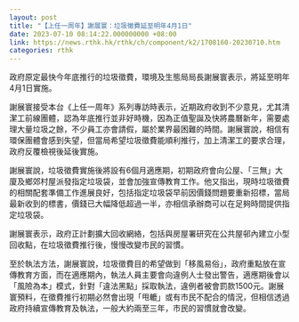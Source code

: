 ```yaml
---
layout: post
title: "【上任一周年】謝展寰：垃圾徵費延至明年4月1日"
date: 2023-07-10 08:14:22.000000000 +08:00
link: https://news.rthk.hk/rthk/ch/component/k2/1708160-20230710.htm
categories: rthk
---
```


政府原定最快今年底推行的垃圾徵費，環境及生態局局長謝展寰表示，將延至明年4月1日實施。

謝展寰接受本台《上任一周年》系列專訪時表示，近期政府收到不少意見，尤其清潔工前線團體，認為年底推行並非好時機，因為正值聖誕及快將農曆新年，需要處理大量垃圾之餘，不少員工亦會請假，屬於業界最困難的時間。謝展寰說，相信有環保團體會感到失望，但當局希望垃圾徵費能順利推行，加上清潔工的要求合理，政府反覆檢視後延後實施。

謝展寰說，垃圾徵費實施後將設有6個月適應期，初期政府會向公屋、「三無」大廈及鄉郊村屋派發指定垃圾袋，並會加強宣傳教育工作。他又指出，現時垃圾徵費的相關配套準備工作進展良好，包括指定垃圾袋早前因價錢問題要重新招標，當局最新收到的標書，價錢已大幅降低超過一半，亦相信承辦商可以在足夠時間提供指定垃圾袋。

謝展寰表示，政府正計劃擴大回收網絡，包括與房屋署研究在公共屋邨內建立小型回收點，在垃圾徵費推行後，慢慢改變市民的習慣。

至於執法方法，謝展寰說，垃圾徵費目的希望做到「移風易俗」，政府重點放在宣傳教育方面，而在適應期內，執法人員主要會向違例人士發出警告，適應期後會以「風險為本」模式，針對「違法黑點」採取執法，違例者被會罰款1500元。謝展寰預料，在徵費推行初期必然會出現「甩轆」或有市民不配合的情況，但相信透過政府持續宣傳教育及執法，一般大約兩至三年，市民的習慣就會改變。
